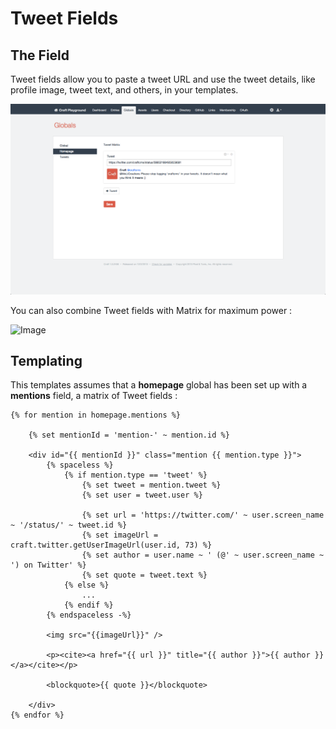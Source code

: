# Tweet Fields

## The Field

Tweet fields allow you to paste a tweet URL and use the tweet details, like profile image, tweet text, and others, in your templates.

![Image](assets/craft-twitter-field.png)

You can also combine Tweet fields with Matrix for maximum power :

![Image](assets/craft-twitter-field-matrix.png)

## Templating

This templates assumes that a **homepage** global has been set up with a **mentions** field, a matrix of Tweet fields :

	{% for mention in homepage.mentions %}

	    {% set mentionId = 'mention-' ~ mention.id %}

	    <div id="{{ mentionId }}" class="mention {{ mention.type }}">
	        {% spaceless %}
	            {% if mention.type == 'tweet' %}
	                {% set tweet = mention.tweet %}
	                {% set user = tweet.user %}

	                {% set url = 'https://twitter.com/' ~ user.screen_name ~ '/status/' ~ tweet.id %}
	                {% set imageUrl = craft.twitter.getUserImageUrl(user.id, 73) %}
	                {% set author = user.name ~ ' (@' ~ user.screen_name ~ ') on Twitter' %}
	                {% set quote = tweet.text %}
	            {% else %}
	                ...
	            {% endif %}
	        {% endspaceless -%}

	        <img src="{{imageUrl}}" />

	        <p><cite><a href="{{ url }}" title="{{ author }}">{{ author }}</a></cite></p>

	        <blockquote>{{ quote }}</blockquote>

	    </div>
	{% endfor %}